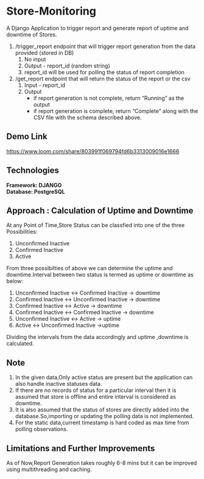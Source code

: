 # Store-Monitoring

A Django Application to trigger report  and generate report of uptime and downtime of Stores.

1. /trigger_report endpoint that will trigger report generation from the data provided (stored in DB)
    1. No input 
    2. Output - report_id (random string) 
    3. report_id will be used for polling the status of report completion
2. /get_report endpoint that will return the status of the report or the csv
    1. Input - report_id
    2. Output
        - if report generation is not complete, return “Running” as the output
        - if report generation is complete, return “Complete” along with the CSV file with the schema described above.

## Demo Link

https://www.loom.com/share/803991f069794fd6b3313009016e1666

## Technologies

**Framework: DJANGO** <br>
**Database: PostgreSQL**

## Approach : Calculation of Uptime and Downtime

At any Point of Time,Store Status can be classfied into one of the three Possibilities: <br>
1. Unconfirmed Inactive
2. Confirmed Inactive
3. Active

From three possibilties of above we can determine the uptime and downtime.Interval between two status is termed as uptime or downtime as below:


1. Unconfirmed Inactive <-> Confirmed Inactive -> downtime
2. Confirmed Inactive <-> Unconfirmed Inactive -> downtime
3. Confirmed Inactive <-> Active -> downtime
4. Confirmed Inactive <-> Confirmed Inactive -> downtime
5. Unconfirmed Inactive <-> Active -> uptime
6. Active <-> Unconfirmed Inactive ->uptime

Dividing the intervals from the data accordingly and uptime ,downtime is calculated.

## Note

1. In the given data,Only active status are present but the application can also handle inactive statuses data.
2. If there are no records of status for a particular interval then it is assumed that store is offline and entire interval is considered as downtime.
3. It is also assumed that the status of stores are directly added into the database.So,importing or updating the polling data is not implemented.
4. For the static data,current timestamp is hard coded as max time from polling observations.

## Limitations and Further Improvements

As of Now,Report Generation takes roughly 6-8 mins but it can be improved using multithreading and caching.
